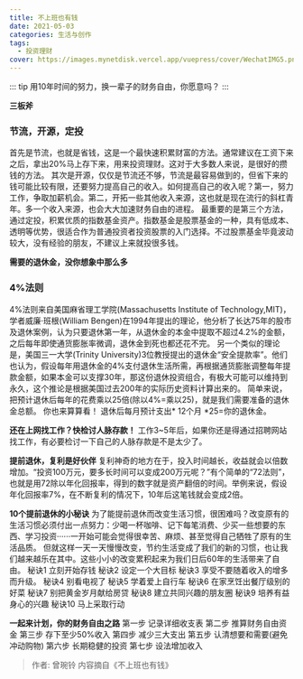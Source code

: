 ```yaml
---
title: 不上班也有钱
date: 2021-05-03
categories: 生活与创作
tags:
  - 投资理财
cover: https://images.mynetdisk.vercel.app/vuepress/cover/WechatIMG5.png
---
```


::: tip
用10年时间的努力，换一辈子的财务自由，你愿意吗？
:::

<!-- more -->

**三板斧**
### 节流，开源，定投
首先是节流，也就是省钱，这是一个最快速积累财富的方法。通常建议在工资下来之后，拿出20%马上存下来，用来投资理财。这对于大多数人来说，是很好的攒钱的方法。
其次是开源，仅仅是节流还不够，节流是最容易做到的，但省下来的钱可能比较有限，还要努力提高自己的收入。如何提高自己的收入呢？第一，努力工作，争取加薪机会。第二，开拓一些其他收入来源，这也就是现在流行的斜杠青年。多一个收入来源，也会大大加速财务自由的进程。
最重要的是第三个方法，通过定投，积累优质的指数基金资产。指数基金是股票基金的一种，具有低成本、透明等优势，很适合作为普通投资者投资股票的入门选择。不过股票基金毕竟波动较大，没有经验的朋友，不建议上来就投很多钱。

**需要的退休金，没你想象中那么多**
### 4%法则
4%法则来自美国麻省理工学院(Massachusetts Institute of Technology,MIT)，学者威廉·班根(William Bengen)在1994年提出的理论，他分析了长达75年的股市及退休案例，认为只要退休第一年，从退休金的本金中提取不超过4.2%的金额，之后每年即使通货膨胀率微调，退休金到死也都还花不完。
另一个类似的理论是，美国三一大学(Trinity University)3位教授提出的退休金“安全提款率”。他们也认为，假设每年用退休金的4%支付退休生活所需，再根据通货膨胀调整每年提款金额，如果本金可以支撑30年，那这份退休投资组合，有极大可能可以维持到永久，这个推论是根据美国过去200年的实际历史资料计算出来的。
简单来说，把预计退休后每年的花费乘以25倍(除以4%=乘以25)，就是我们需要准备的退休金总额。
你也来算算看！
退休后每月预计支出* 12个月 *25=你的退休金。

**还在上网找工作？快检讨人脉存款！**
工作3~5年后，如果你还是得通过招聘网站找工作，有必要检讨一下自己的人脉存款是不是太少了。

**提前退休，复利是好伙伴**
复利神奇的地方在于，投入时间越长，收益就会以倍数增加。“投资100万元，要多长时间可以变成200万元呢？”有个简单的“72法则”，也就是用72除以年化回报率，得到的数字就是资产翻倍的时间。举例来说，假设年化回报率7%，在不断复利的情况下，10年后这笔钱就会变成2倍。

**10个提前退休的小秘诀**
为了能提前退休而改变生活习惯，很困难吗？改变原有的生活习惯必须付出一点努力：少喝一杯咖啡、记下每笔消费、少买一些想要的东西、学习投资······一开始可能会觉得很幸苦、麻烦、甚至觉得自己牺牲了原有的生活品质。
但就这样一天一天慢慢改变，节约生活变成了我们的新的习惯，也让我们越来越乐在其中。这些小小的改变累积起来为我们日后60年的生活带来了自由。
秘诀1 立刻开始存钱
秘诀2 设定一个大目标
秘诀3 享受不要随着收入的增多而升级。
秘诀4 别看电视了
秘诀5 学着爱上自行车
秘诀6 在家烹饪出餐厅级别的好菜
秘诀7 别把黄金岁月献给房贷
秘诀8 建立共同兴趣的朋友圈
秘诀9 培养有益身心的兴趣
秘诀10 马上采取行动

**一起来计划，你的财务自由之路**
第一步 记录详细收支表
第二步 推算财务自由资金
第三步 存下至少50%收入
第四步 减少三大支出
第五步 认清想要和需要(避免冲动购物)
第六步 长期稳健的投资
第七步 设法增加收入

> 作者: 曾琬铃
> 内容摘自《不上班也有钱》